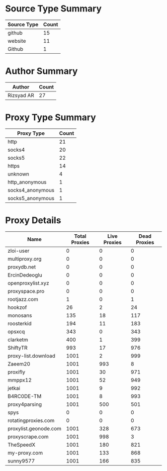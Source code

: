 # Source Type Summary

| Source Type | Count |
|-------------|-------|
| github | 15 |
| website | 11 |
| Github | 1 |


# Author Summary

| Author | Count |
|--------|-------|
| Rizsyad AR | 27 |


# Proxy Type Summary

| Proxy Type | Count |
|------------|-------|
| http | 21 |
| socks4 | 20 |
| socks5 | 22 |
| https | 14 |
| unknown | 4 |
| http_anonymous | 1 |
| socks4_anonymous | 1 |
| socks5_anonymous | 1 |


# Proxy Details

| Name | Total Proxies | Live Proxies | Dead Proxies |
|------|---------------|--------------|---------------|
| zloi-user | 0 | 0 | 0 |
| multiproxy.org | 0 | 0 | 0 |
| proxydb.net | 0 | 0 | 0 |
| ErcinDedeoglu | 0 | 0 | 0 |
| openproxylist.xyz | 0 | 0 | 0 |
| proxyspace.pro | 0 | 0 | 0 |
| rootjazz.com | 1 | 0 | 1 |
| hookzof | 26 | 2 | 24 |
| monosans | 135 | 18 | 117 |
| roosterkid | 194 | 11 | 183 |
| opsxcq | 343 | 0 | 343 |
| clarketm | 400 | 1 | 399 |
| ShiftyTR | 993 | 17 | 976 |
| proxy-list.download | 1001 | 2 | 999 |
| Zaeem20 | 1001 | 993 | 8 |
| proxifly | 1001 | 30 | 971 |
| mmppx12 | 1001 | 52 | 949 |
| jetkai | 1001 | 9 | 992 |
| B4RC0DE-TM | 1001 | 8 | 993 |
| proxy4parsing | 1001 | 500 | 501 |
| spys | 0 | 0 | 0 |
| rotatingproxies.com | 0 | 0 | 0 |
| proxylist.geonode.com | 1001 | 328 | 673 |
| proxyscrape.com | 1001 | 998 | 3 |
| TheSpeedX | 1001 | 180 | 821 |
| my-proxy.com | 1001 | 133 | 868 |
| sunny9577 | 1001 | 166 | 835 |
